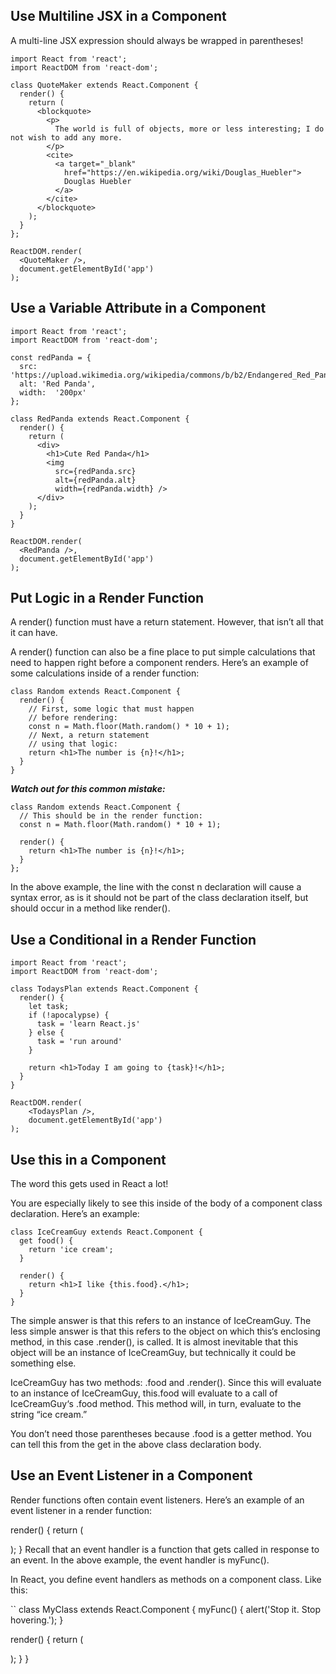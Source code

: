## Use Multiline JSX in a Component
A multi-line JSX expression should always be wrapped in parentheses!

```
import React from 'react';
import ReactDOM from 'react-dom';

class QuoteMaker extends React.Component {
  render() {
    return (
      <blockquote>
        <p>
          The world is full of objects, more or less interesting; I do not wish to add any more.
        </p>
        <cite>
          <a target="_blank"
            href="https://en.wikipedia.org/wiki/Douglas_Huebler">
            Douglas Huebler
          </a>
        </cite>
      </blockquote>
    );
  }
};

ReactDOM.render(
  <QuoteMaker />,
  document.getElementById('app')
);
```

## Use a Variable Attribute in a Component

```
import React from 'react';
import ReactDOM from 'react-dom';

const redPanda = {
  src: 'https://upload.wikimedia.org/wikipedia/commons/b/b2/Endangered_Red_Panda.jpg',
  alt: 'Red Panda',
  width:  '200px'
};

class RedPanda extends React.Component {
  render() {
    return (
      <div>
        <h1>Cute Red Panda</h1>
        <img 
          src={redPanda.src}
          alt={redPanda.alt}
          width={redPanda.width} />
      </div>
    );
  }
}

ReactDOM.render(
  <RedPanda />,
  document.getElementById('app')
);
```

## Put Logic in a Render Function

A render() function must have a return statement. However, that isn’t all that it can have.

A render() function can also be a fine place to put simple calculations that need to happen right before a component renders. Here’s an example of some calculations inside of a render function:

```
class Random extends React.Component {
  render() {
    // First, some logic that must happen
    // before rendering:
    const n = Math.floor(Math.random() * 10 + 1);
    // Next, a return statement
    // using that logic:
    return <h1>The number is {n}!</h1>;
  }
}
```
***Watch out for this common mistake:***

```
class Random extends React.Component {
  // This should be in the render function:
  const n = Math.floor(Math.random() * 10 + 1);
 
  render() {
    return <h1>The number is {n}!</h1>;
  }
};
```
In the above example, the line with the const n declaration will cause a syntax error, as is it should not be part of the class declaration itself, but should occur in a method like render().

## Use a Conditional in a Render Function

```
import React from 'react';
import ReactDOM from 'react-dom';

class TodaysPlan extends React.Component {
  render() {
    let task;
    if (!apocalypse) {
      task = 'learn React.js'
    } else {
      task = 'run around'
    }

    return <h1>Today I am going to {task}!</h1>;
  }
}

ReactDOM.render(
	<TodaysPlan />,
	document.getElementById('app')
);
```

## Use this in a Component

The word this gets used in React a lot!

You are especially likely to see this inside of the body of a component class declaration. Here’s an example:

```
class IceCreamGuy extends React.Component {
  get food() {
    return 'ice cream';
  }
 
  render() {
    return <h1>I like {this.food}.</h1>;
  }
}
```

The simple answer is that this refers to an instance of IceCreamGuy. The less simple answer is that this refers to the object on which this‘s enclosing method, in this case .render(), is called. It is almost inevitable that this object will be an instance of IceCreamGuy, but technically it could be something else.

IceCreamGuy has two methods: .food and .render(). Since this will evaluate to an instance of IceCreamGuy, this.food will evaluate to a call of IceCreamGuy‘s .food method. This method will, in turn, evaluate to the string “ice cream.”

You don’t need those parentheses because .food is a getter method. You can tell this from the get in the above class declaration body.


## Use an Event Listener in a Component

Render functions often contain event listeners. Here’s an example of an event listener in a render function:

render() {
  return (
    <div onHover={myFunc}>
    </div>
  );
}
Recall that an event handler is a function that gets called in response to an event. In the above example, the event handler is myFunc().

In React, you define event handlers as methods on a component class. Like this:

``
class MyClass extends React.Component {
  myFunc() {
    alert('Stop it.  Stop hovering.');
  }
 
  render() {
    return (
      <div onHover={this.myFunc}>
      </div>
    );
  }
}
```
